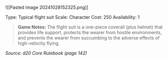 ![[Pasted image 20241028152325.png]]

Type: Typical flight suit
Scale: Character
Cost: 250
Availability: 1

> **Game Notes:** 
> The flight suit is a one-piece coverall (plus helmet) that provides life support, protects the wearer from hostile environments, and prevents the wearer from succumbing to the adverse effects of high-velocity flying.

*Source: d20 Core Rulebook (page 142)*

